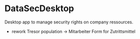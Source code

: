 ﻿# DataSecDesktop
 
 Desktop app to manage security rights on company ressources. 


- rework Tresor population -> Mitarbeiter Form for Zutrittsmittel

